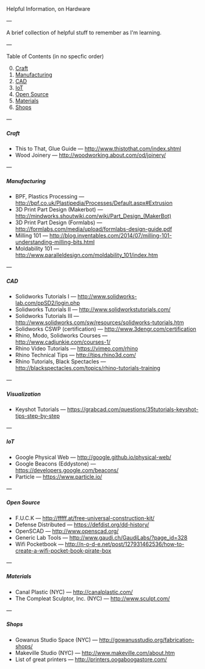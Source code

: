 Helpful Information, on Hardware

—

A brief collection of helpful stuff to remember as I'm learning.

—

Table of Contents (in no specfic order)

0. [Craft](#craft)
1. [Manufacturing](#manufacturing)
2. [CAD](#cad)
3. [IoT](#iot)
4. [Open Source](#open-source)
5. [Materials](#materials)
6. [Shops](#shops)

—

##### Craft

- This to That, Glue Guide — http://www.thistothat.com/index.shtml
- Wood Joinery — http://woodworking.about.com/od/joinery/

—

##### Manufacturing

- BPF, Plastics Processing — http://bpf.co.uk/Plastipedia/Processes/Default.aspx#Extrusion
- 3D Print Part Design (Makerbot) — http://mindworks.shoutwiki.com/wiki/Part_Design_(MakerBot)
- 3D Print Part Design (Formlabs) — http://formlabs.com/media/upload/formlabs-design-guide.pdf
- Milling 101 — http://blog.inventables.com/2014/07/milling-101-understanding-milling-bits.html
- Moldability 101 — http://www.paralleldesign.com/moldability_101/index.htm

—

##### CAD

- Solidworks Tutorials I — http://www.solidworks-lab.com/ppSD2/login.php
- Solidworks Tutorials II — http://www.solidworkstutorials.com/
- Solidworks Tutorials III — http://www.solidworks.com/sw/resources/solidworks-tutorials.htm
- Solidworks CSWP (certification) — http://www.3dengr.com/certification
- Rhino, Modo, Solidworks Courses — http://www.cadjunkie.com/courses-1/
- Rhino Video Tutorials — https://vimeo.com/rhino
- Rhino Technical Tips — http://tips.rhino3d.com/
- Rhino Tutorials, Black Spectacles — http://blackspectacles.com/topics/rhino-tutorials-training

—

##### Visualization

- Keyshot Tutorials — https://grabcad.com/questions/35tutorials-keyshot-tips-step-by-step

—

##### IoT

- Google Physical Web — http://google.github.io/physical-web/
- Google Beacons (Eddystone) — https://developers.google.com/beacons/
- Particle — https://www.particle.io/

—

##### Open Source

- F.U.C.K — http://fffff.at/free-universal-construction-kit/
- Defense Distributed — https://defdist.org/dd-history/
- OpenSCAD — http://www.openscad.org/
- Generic Lab Tools — http://www.gaudi.ch/GaudiLabs/?page_id=328
- Wifi Pocketbook — http://n-o-d-e.net/post/127931462536/how-to-create-a-wifi-pocket-book-pirate-box

—

##### Materials

- Canal Plastic (NYC) — http://canalplastic.com/
- The Compleat Sculptor, Inc. (NYC) — http://www.sculpt.com/

—

##### Shops

- Gowanus Studio Space (NYC) — http://gowanusstudio.org/fabrication-shops/
- Makeville Studio (NYC) — http://www.makeville.com/about.htm
- List of great printers — http://printers.oogaboogastore.com/
